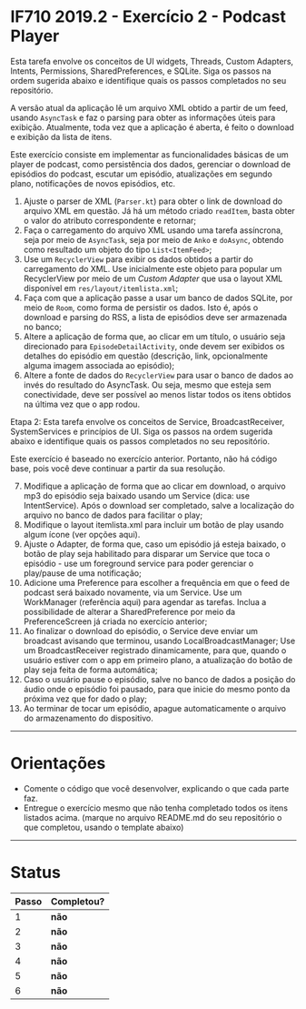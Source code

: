 # IF710 2019.2 - Exercício 2 - Podcast Player

Esta tarefa envolve os conceitos de UI widgets, Threads, Custom Adapters, 
Intents, Permissions, SharedPreferences, e SQLite. 
Siga os passos na ordem sugerida abaixo e identifique quais os passos completados no seu repositório. 

A versão atual da aplicação lê um arquivo XML obtido a partir de um feed, usando `AsyncTask`
e faz o parsing para obter as informações úteis para exibição. Atualmente, toda vez que a 
aplicação é aberta, é feito o download e exibição da lista de itens. 

Este exercício consiste em implementar as funcionalidades básicas de um player de podcast,
como persistência dos dados, gerenciar o download de episódios do podcast, escutar um 
episódio, atualizações em segundo plano, notificações de novos episódios, etc. 

1.  Ajuste o parser de XML (`Parser.kt`) para obter o link de download do arquivo XML em questão. Já há um método criado `readItem`, basta obter o valor do atributo correspondente e retornar; 
2.  Faça o carregamento do arquivo XML usando uma tarefa assíncrona, seja por meio de `AsyncTask`, seja por meio de `Anko` e `doAsync`, obtendo como resultado um objeto do tipo `List<ItemFeed>`;
3.  Use um `RecyclerView` para exibir os dados obtidos a partir do carregamento do XML. Use inicialmente este objeto para popular um RecyclerView por meio de um _Custom Adapter_ que usa o layout XML disponível em `res/layout/itemlista.xml`;
4.  Faça com que a aplicação passe a usar um banco de dados SQLite, por meio de `Room`, como forma de persistir os dados. Isto é, após o download e parsing do RSS, a lista de episódios deve ser armazenada no banco;
5.  Altere a aplicação de forma que, ao clicar em um título, o usuário seja direcionado para `EpisodeDetailActivity`, onde devem ser exibidos os detalhes do episódio em questão (descrição, link, opcionalmente alguma imagem associada ao episódio);
6.  Altere a fonte de dados do `RecyclerView` para usar o banco de dados ao invés do resultado do AsyncTask. Ou seja, mesmo que esteja sem conectividade, deve ser possível ao menos listar todos os itens obtidos na última vez que o app rodou. 

Etapa 2: Esta tarefa envolve os conceitos de Service, BroadcastReceiver, SystemServices e princípios de UI. Siga os passos na ordem sugerida abaixo e identifique quais os passos completados no seu repositório.

Este exercício é baseado no exercício anterior. Portanto, não há código base, pois você deve continuar a partir da sua resolução.

7. Modifique a aplicação de forma que ao clicar em download, o arquivo mp3 do episódio seja baixado usando um Service (dica: use IntentService). Após o download ser completado, salve a localização do arquivo no banco de dados para facilitar o play;
8. Modifique o layout itemlista.xml para incluir um botão de play usando algum ícone (ver opções aqui).
9. Ajuste o Adapter, de forma que, caso um episódio já esteja baixado, o botão de play seja habilitado para disparar um Service que toca o episódio - use um foreground service para poder gerenciar o play/pause de uma notificação;
10. Adicione uma Preference para escolher a frequência em que o feed de podcast será baixado novamente, via um Service. Use um WorkManager (referência aqui) para agendar as tarefas. Inclua a possibilidade de alterar a SharedPreference por meio da PreferenceScreen já criada no exercício anterior;
11. Ao finalizar o download do episódio, o Service deve enviar um broadcast avisando que terminou, usando LocalBroadcastManager;
    Use um BroadcastReceiver registrado dinamicamente, para que, quando o usuário estiver com o app em primeiro plano, a atualização do botão de play seja feita de forma automática;
12.  Caso o usuário pause o episódio, salve no banco de dados a posição do áudio onde o episódio foi pausado, para que inicie do mesmo ponto da próxima vez que for dado o play;
13. Ao terminar de tocar um episódio, apague automaticamente o arquivo do armazenamento do dispositivo.

---

# Orientações

  - Comente o código que você desenvolver, explicando o que cada parte faz.
  - Entregue o exercício mesmo que não tenha completado todos os itens listados acima. (marque no arquivo README.md do seu repositório o que completou, usando o template abaixo)

----

# Status

| Passo | Completou? |
| ------ | ------ |
| 1 | **não** |
| 2 | **não** |
| 3 | **não** |
| 4 | **não** |
| 5 | **não** |
| 6 | **não** |
